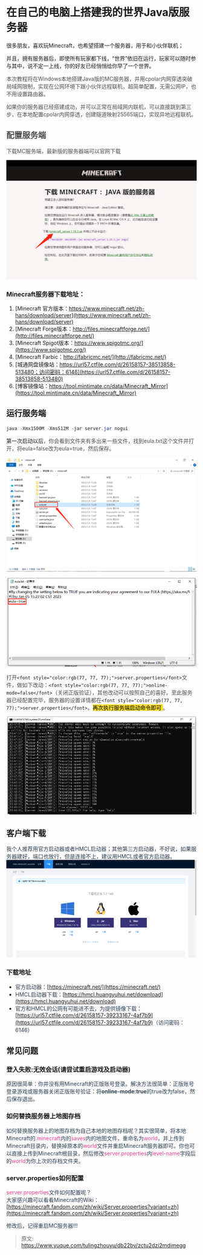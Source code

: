 # 在自己的电脑上搭建我的世界Java版服务器

很多朋友，喜欢玩Minecraft，也希望搭建一个服务器，用于和小伙伴联机；

并且，拥有服务器后，即使所有玩家都下线，“世界”依旧在运行，玩家可以随时参与其中，说不定一上线，你的好友已经悄悄给你早了一个世界。

<font style="color:rgb(77, 77, 77);">本次教程将在Windows本地搭建Java版的MC服务器，并用cpolar内网穿透突破局域网限制，实现在公网环境下跟小伙伴远程联机，超简单配置，无需公网IP，也不用设置路由器。</font>

<font style="color:rgb(77, 77, 77);">如果你的服务器已经搭建成功，并可以正常在局域网内联机，可以直接跳到第三步，在本地配置cpolar内网穿透，创建隧道映射25565端口，实现异地远程联机。</font>

## <font style="color:rgb(79, 79, 79);">配置服务端</font>
<font style="color:rgb(77, 77, 77);">下载MC服务端，最新版的服务器端可以官网下载</font>

![1696592234024-cbdf7dd0-12ce-452a-8ad9-0cde999c5e34.png](./img/UNP_GEtZ8RtgDS1W/1696592234024-cbdf7dd0-12ce-452a-8ad9-0cde999c5e34-677971.png)

### Minecraft服务器下载地址：
1. [Minecraft 官方版本：https://www.minecraft.net/zh-hans/download/server](https://www.minecraft.net/zh-hans/download/server)
2. [Minecraft Forge版本：http://files.minecraftforge.net/](http://files.minecraftforge.net/)
3. [Minecraft Spigot版本：https://www.spigotmc.org/](https://www.spigotmc.org/)
4. [Minecraft Farbic：http://fabricmc.net/](http://fabricmc.net/)
5. [城通网盘镜像站：https://url57.ctfile.com/d/26158157-38513858-513480；访问密码：6146](https://url57.ctfile.com/d/26158157-38513858-513480)
6. [博客镜像站：https://tool.mintimate.cn/data/Minecraft_Mirror](https://tool.mintimate.cn/data/Minecraft_Mirror)



## 运行服务端
```java
java -Xmx1500M -Xms512M -jar server.jar nogui
```

第一次启动以后<font style="color:rgb(77, 77, 77);">，你会看到文件夹有多出来一些文件，找到eula.txt这个文件并打开，将eula=false改为eula=true，然后保存。</font>

![1696592480341-3fe4861f-7560-4da1-b334-07ea58c54f58.png](./img/UNP_GEtZ8RtgDS1W/1696592480341-3fe4861f-7560-4da1-b334-07ea58c54f58-479697.png)

![1696592511324-8afac221-5258-4fe6-b12b-fd532ce7d926.png](./img/UNP_GEtZ8RtgDS1W/1696592511324-8afac221-5258-4fe6-b12b-fd532ce7d926-772358.png)

<font style="color:rgb(77, 77, 77);">打开</font>`<font style="color:rgb(77, 77, 77);">server.properties</font>`<font style="color:rgb(77, 77, 77);">文件，做如下改动：</font>`<font style="color:rgb(77, 77, 77);">online-mode=false</font>`<font style="color:rgb(77, 77, 77);">（关闭正版验证），其他改动可以按照自己的喜好。至此服务器已经配置完毕，服务器的设置详情都在</font>`<font style="color:rgb(77, 77, 77);">server.properties</font>`<font style="color:rgb(77, 77, 77);">。</font><font style="color:#000000;background-color:#FBDE28;">再次执行服务端启动命令即可 </font><font style="color:rgb(77, 77, 77);">。</font>

![1696592621733-ec01f350-81b5-4323-a5a6-ca2221f5082c.png](./img/UNP_GEtZ8RtgDS1W/1696592621733-ec01f350-81b5-4323-a5a6-ca2221f5082c-570144.png)

## 客户端下载
<font style="color:rgb(44, 62, 80);">我个人推荐用官方启动器或者HMCL启动器；其他第三方启动器，不好说，如果服务器建好，端口也放行，但是连接不上，建议用HMCL或者官方启动器。</font>  
![1696592662044-4cab116e-2411-49c7-ac22-f6821658ce92.png](./img/UNP_GEtZ8RtgDS1W/1696592662044-4cab116e-2411-49c7-ac22-f6821658ce92-482908.png)

### 下载地址
+ <font style="color:rgb(44, 62, 80);">官方启动器：</font>[https://minecraft.net/](https://minecraft.net/)
+ <font style="color:rgb(44, 62, 80);">HMCL启动器下载：</font>[https://hmcl.huangyuhui.net/download](https://hmcl.huangyuhui.net/download)
+ <font style="color:rgb(44, 62, 80);">官方和HMCL的公网有可能进不去，为提供镜像下载：</font>[https://url57.ctfile.com/d/26158157-39233167-4af7b9](https://url57.ctfile.com/d/26158157-39233167-4af7b9)<font style="color:rgb(44, 62, 80);">（访问密码：6146）</font>

## 常见问题
### 登入失败:无效会话(请尝试重启游戏及启动器)
<font style="color:rgb(44, 62, 80);">原因很简单：你并没有用Minecraft的正版账号登录。解决方法很简单：正版账号登录游戏或服务器关闭正版账号验证：将</font>**<font style="color:rgb(44, 62, 80);">online-mode:true</font>**<font style="color:rgb(44, 62, 80);">的true改为false，然后保存退出。</font>

### 如何替换服务器上地图存档
<font style="color:rgb(44, 62, 80);">如何替换服务器上的地图存档为自己本地的地图存档呢？其实很简单，将本地Minecraft的</font><font style="color:rgb(232, 62, 140);">.minecraft</font><font style="color:rgb(44, 62, 80);">内的</font><font style="color:rgb(232, 62, 140);">saves</font><font style="color:rgb(44, 62, 80);">内的地图文件，重命名为</font><font style="color:rgb(232, 62, 140);">world</font><font style="color:rgb(44, 62, 80);">，并上传到Minecraft目录内，替换掉原本的</font><font style="color:rgb(232, 62, 140);">world</font><font style="color:rgb(44, 62, 80);">文件并重启Minecraft服务器即可。你也可以直接上传到Minecraft根目录，然后修改</font><font style="color:rgb(232, 62, 140);">server.properties</font><font style="color:rgb(44, 62, 80);">内</font><font style="color:rgb(232, 62, 140);">level-name</font><font style="color:rgb(44, 62, 80);">字段后的</font><font style="color:rgb(232, 62, 140);">world</font><font style="color:rgb(44, 62, 80);">为你上次的存档文件夹。</font>

### server.properties如何配置
<font style="color:rgb(232, 62, 140);">server.properties</font><font style="color:rgb(44, 62, 80);">文件如何配置呢？  
</font><font style="color:rgb(44, 62, 80);">大家感兴趣可以看看Minecraft的Wiki：</font>[https://minecraft.fandom.com/zh/wiki/Server.properties?variant=zh](https://minecraft.fandom.com/zh/wiki/Server.properties?variant=zh)

<font style="color:rgb(44, 62, 80);">修改后，记得重启MC服务器!!!</font>  




  


<font style="color:rgb(44, 62, 80);">  
</font>





> 原文: <https://www.yuque.com/tulingzhouyu/db22bv/zctu2dzi2mdimegg>